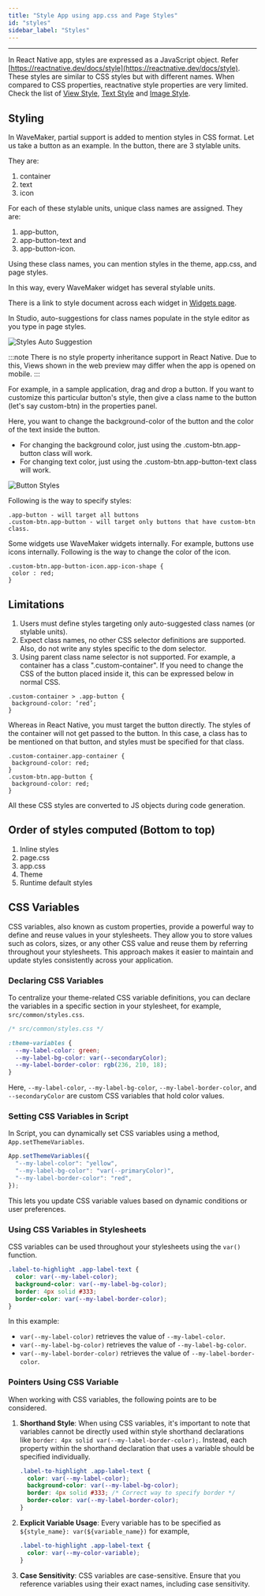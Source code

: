 ```yaml
---
title: "Style App using app.css and Page Styles"
id: "styles"
sidebar_label: "Styles"
---
```

---

In React Native app, styles are expressed as a JavaScript object. Refer [https://reactnative.dev/docs/style](https://reactnative.dev/docs/style). These styles are similar to CSS styles but with different names. When compared to CSS properties, reactnative style properties are very limited. Check the list of [View Style](http://www.wavemakeronline.com/app-runtime/latest/rn/style-docs/widgets/view/), [Text Style](http://www.wavemakeronline.com/app-runtime/latest/rn/style-docs/widgets/text/) and [Image Style](https://www.wavemakeronline.com/app-runtime/latest/rn/style-docs/widgets/image/).

## Styling

In WaveMaker, partial support is added to mention styles in CSS format. Let us take a button as an example. In the button, there are 3 stylable units. 

They are:
1. container
2. text 
3. icon

For each of these stylable units, unique class names are assigned. 
They are:

1. app-button, 
2. app-button-text and 
3. app-button-icon. 

Using these class names, you can mention styles in the theme, app.css, and page styles. 

In this way, every WaveMaker widget has several stylable units. 

There is a link to style document across each widget in [Widgets page](../features/widgets.html). 

In Studio, auto-suggestions for class names populate in the style editor as you type in page styles.

![Styles Auto Suggestion](/learn/assets/styles_auto_suggestion.png)

:::note
There is no style property inheritance support in React Native. Due to this, Views shown in the web preview may differ when the app is opened on mobile. 
:::

For example, in a sample application, drag and drop a button. If you want to customize this particular button's style, then give a class name to the button (let's say custom-btn) in the properties panel. 

Here, you want to change the background-color of the button and the color of the text inside the button.

- For changing the background color, just using the .custom-btn.app-button class will work.
- For changing text color, just using the .custom-btn.app-button-text class will work.

![Button Styles](/learn/assets/button-styles.png)

Following is the way to specify styles:

```
.app-button - will target all buttons
.custom-btn.app-button - will target only buttons that have custom-btn class.
```

Some widgets use WaveMaker widgets internally. For example, buttons use icons internally. Following is the way to change the color of the icon.

```
.custom-btn.app-button-icon.app-icon-shape {
 color : red;
}
```

## Limitations

1. Users must define styles targeting only auto-suggested class names (or stylable units). 
2. Expect class names, no other CSS selector definitions are supported. Also, do not write any styles specific to the dom selector.
3. Using parent class name selector is not supported. For example, a container has a class ".custom-container". If you need to change the CSS of the button placed inside it, this can be expressed below in normal CSS.

```
.custom-container > .app-button {
 background-color: ‘red’;
}
```
Whereas in React Native, you must target the button directly. The styles of the container will not get passed to the button. In this case, a class has to be mentioned on that button, and styles must be specified for that class.

```
.custom-container.app-container {
 background-color: red;
}
.custom-btn.app-button {
 background-color: red;
}
```

All these CSS styles are converted to JS objects during code generation.

## Order of styles computed (Bottom to top)

1. Inline styles
2. page.css
3. app.css
4. Theme
5. Runtime default styles

## CSS Variables

CSS variables, also known as custom properties, provide a powerful way to define and reuse values in your stylesheets. They allow you to store values such as colors, sizes, or any other CSS value and reuse them by referring throughout your stylesheets. This approach makes it easier to maintain and update styles consistently across your application.

### Declaring CSS Variables

To centralize your theme-related CSS variable definitions, you can declare the variables in a specific section in your stylesheet, for example, `src/common/styles.css`.

```css
/* src/common/styles.css */

:theme-variables {
  --my-label-color: green;
  --my-label-bg-color: var(--secondaryColor);
  --my-label-border-color: rgb(236, 210, 18);
}
```

Here, `--my-label-color`, `--my-label-bg-color`, `--my-label-border-color`, and `--secondaryColor` are custom CSS variables that hold color values.

### Setting CSS Variables in Script

In Script, you can dynamically set CSS variables using a method, `App.setThemeVariables`.

```javascript
App.setThemeVariables({
  "--my-label-color": "yellow",
  "--my-label-bg-color": "var(--primaryColor)",
  "--my-label-border-color": "red",
});
```

This lets you update CSS variable values based on dynamic conditions or user preferences.

### Using CSS Variables in Stylesheets

CSS variables can be used throughout your stylesheets using the `var()` function.

```css
.label-to-highlight .app-label-text {
  color: var(--my-label-color);
  background-color: var(--my-label-bg-color);
  border: 4px solid #333;
  border-color: var(--my-label-border-color);
}
```

In this example:

- `var(--my-label-color)` retrieves the value of `--my-label-color`.
- `var(--my-label-bg-color)` retrieves the value of `--my-label-bg-color`.
- `var(--my-label-border-color)` retrieves the value of `--my-label-border-color`.

### Pointers Using CSS Variable

When working with CSS variables, the following points are to be considered.

1. **Shorthand Style**: When using CSS variables, it's important to note that variables cannot be directly used within style shorthand declarations like `border: 4px solid var(--my-label-border-color);`. Instead, each property within the shorthand declaration that uses a variable should be specified individually.

   ```css
   .label-to-highlight .app-label-text {
     color: var(--my-label-color);
     background-color: var(--my-label-bg-color);
     border: 4px solid #333; /* Correct way to specify border */
     border-color: var(--my-label-border-color);
   }
   ```

2. **Explicit Variable Usage**: Every variable has to be specified as `${style_name}: var(${variable_name})` for example,

   ```css
   .label-to-highlight .app-label-text {
     color: var(--my-color-variable);
   }
   ```

3. **Case Sensitivity**: CSS variables are case-sensitive. Ensure that you reference variables using their exact names, including case sensitivity.
